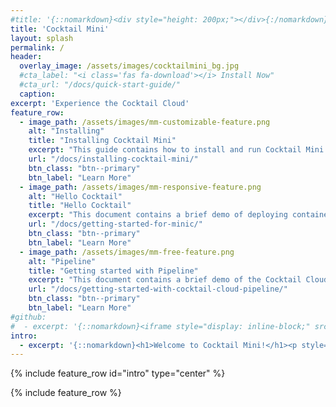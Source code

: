 ```yaml
---
#title: '{::nomarkdown}<div style="height: 200px;"></div>{:/nomarkdown}'
title: 'Cocktail Mini'
layout: splash
permalink: /
header:
  overlay_image: /assets/images/cocktailmini_bg.jpg
  #cta_label: "<i class='fas fa-download'></i> Install Now"
  #cta_url: "/docs/quick-start-guide/"
  caption:
excerpt: 'Experience the Cocktail Cloud'
feature_row:
  - image_path: /assets/images/mm-customizable-feature.png
    alt: "Installing"
    title: "Installing Cocktail Mini"
    excerpt: "This guide contains how to install and run Cocktail Mini."
    url: "/docs/installing-cocktail-mini/"
    btn_class: "btn--primary"
    btn_label: "Learn More"
  - image_path: /assets/images/mm-responsive-feature.png
    alt: "Hello Cocktail"
    title: "Hello Cocktail"
    excerpt: "This document contains a brief demo of deploying container to Cocktail Cloud. The flollowing steps describe how to get started."
    url: "/docs/getting-started-for-minic/"
    btn_class: "btn--primary"
    btn_label: "Learn More"
  - image_path: /assets/images/mm-free-feature.png
    alt: "Pipeline"
    title: "Getting started with Pipeline"
    excerpt: "This document contains a brief demo of the Cocktail Cloud Pipeline features. The following steps describe how to that."
    url: "/docs/getting-started-with-cocktail-cloud-pipeline/"
    btn_class: "btn--primary"
    btn_label: "Learn More"
#github:
#  - excerpt: '{::nomarkdown}<iframe style="display: inline-block;" src="https://ghbtns.com/github-btn.html?user=mmistakes&repo=minimal-mistakes&type=star&count=true&size=large" frameborder="0" scrolling="0" width="160px" height="30px"></iframe> <iframe style="display: inline-block;" src="https://ghbtns.com/github-btn.html?user=mmistakes&repo=minimal-mistakes&type=fork&count=true&size=large" frameborder="0" scrolling="0" width="158px" height="30px"></iframe>{:/nomarkdown}'
intro:
  - excerpt: '{::nomarkdown}<h1>Welcome to Cocktail Mini!</h1><p style="text-align: left;">Cocktail Mini is a trial version of Cocktail Cloud. And Minic is a tool that helps you run Cocktail Mini locally by running a single-node Kubernetes cluster inside the Docker.<br>To install and run the Cocktail Mini, follow the steps in <a href="https://acornapps.github.io/minimal-mistakes/docs/installing-cocktail-mini/">Installing guide</a>.<br>For more information about the Cocktail Mini, see <a href="https://acornapps.github.io/minimal-mistakes/docs/getting-started-for-minic/">Quick-Start Guide</a>.</p>{:/nomarkdown}'
---
```


{% include feature_row id="intro" type="center" %}

{% include feature_row %}
